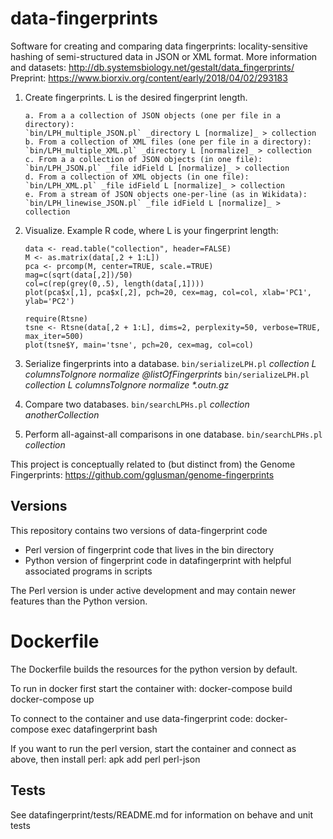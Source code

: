 # data-fingerprints
Software for creating and comparing data fingerprints: locality-sensitive hashing of semi-structured data in JSON or XML format. 
More information and datasets: http://db.systemsbiology.net/gestalt/data_fingerprints/ 
Preprint: https://www.biorxiv.org/content/early/2018/04/02/293183 

1. Create fingerprints. L is the desired fingerprint length.
	```
	a. From a a collection of JSON objects (one per file in a directory):
	`bin/LPH_multiple_JSON.pl` _directory L [normalize]_ > collection
	b. From a collection of XML files (one per file in a directory):
	`bin/LPH_multiple_XML.pl` _directory L [normalize]_ > collection
	c. From a a collection of JSON objects (in one file):
	`bin/LPH_JSON.pl` _file idField L [normalize]_ > collection
	d. From a collection of XML objects (in one file):
	`bin/LPH_XML.pl` _file idField L [normalize]_ > collection
	e. From a stream of JSON objects one-per-line (as in Wikidata):
	`bin/LPH_linewise_JSON.pl` _file idField L [normalize]_ > collection
	```

2. Visualize. Example R code, where L is your fingerprint length: 
	```
	data <- read.table("collection", header=FALSE)
	M <- as.matrix(data[,2 + 1:L])
	pca <- prcomp(M, center=TRUE, scale.=TRUE)
	mag=c(sqrt(data[,2])/50)
	col=c(rep(grey(0,.5), length(data[,1])))
	plot(pca$x[,1], pca$x[,2], pch=20, cex=mag, col=col, xlab='PC1', ylab='PC2')

	require(Rtsne)
	tsne <- Rtsne(data[,2 + 1:L], dims=2, perplexity=50, verbose=TRUE, max_iter=500)
	plot(tsne$Y, main='tsne', pch=20, cex=mag, col=col)
	```

3. Serialize fingerprints into a database.
	`bin/serializeLPH.pl` _collection L columnsToIgnore normalize @listOfFingerprints_
	`bin/serializeLPH.pl` _collection L columnsToIgnore normalize *.outn.gz_

4. Compare two databases.
	`bin/searchLPHs.pl` _collection anotherCollection_

5. Perform all-against-all comparisons in one database.
	`bin/searchLPHs.pl` _collection_

This project is conceptually related to (but distinct from) the Genome Fingerprints: https://github.com/gglusman/genome-fingerprints

## Versions

This repository contains two versions of data-fingerprint code
- Perl version of fingerprint code that lives in the bin directory
- Python version of fingerprint code in datafingerprint with helpful associated programs in scripts

The Perl version is under active development and may contain newer features than the Python version.

# Dockerfile

The Dockerfile builds the resources for the python version by default.

To run in docker first start the container with:
	docker-compose build
	docker-compose up

To connect to the container and use data-fingerprint code:
	docker-compose exec datafingerprint bash

If you want to run the perl version, start the container and connect as above, then install perl:
  apk add perl perl-json



## Tests

See datafingerprint/tests/README.md for information on behave and unit tests
